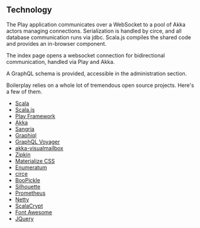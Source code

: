 ## Technology

The Play application communicates over a WebSocket to a pool of Akka actors managing connections.
Serialization is handled by circe, and all database communication runs via jdbc. Scala.js compiles the
shared code and provides an in-browser component. 

The index page opens a websocket connection for bidirectional communication, handled via Play and Akka.

A GraphQL schema is provided, accessible in the administration section.

Boilerplay relies on a whole lot of tremendous open source projects. Here's a few of them.

* [Scala](http://www.scala-lang.org)
* [Scala.js](https://www.scala-js.org)
* [Play Framework](https://www.playframework.com)
* [Akka](http://akka.io)
* [Sangria](http://sangria-graphql.org)
* [Graphiql](https://github.com/graphql/graphiql)
* [GraphQL Voyager](https://github.com/APIs-guru/graphql-voyager)
* [akka-visualmailbox](https://github.com/ouven/akka-visualmailbox)
* [Zipkin](http://zipkin.io)
* [Materialize CSS](http://materializecss.com)
* [Enumeratum](https://github.com/lloydmeta/enumeratum)
* [circe](https://circe.github.io/circe)
* [BooPickle](https://github.com/suzaku-io/boopickle)
* [Silhouette](https://www.silhouette.rocks)
* [Prometheus](https://prometheus.io)
* [Netty](http://netty.io)
* [ScalaCrypt](https://github.com/Richard-W/scalacrypt)
* [Font Awesome](http://fontawesome.io)
* [JQuery](https://jquery.com/)
